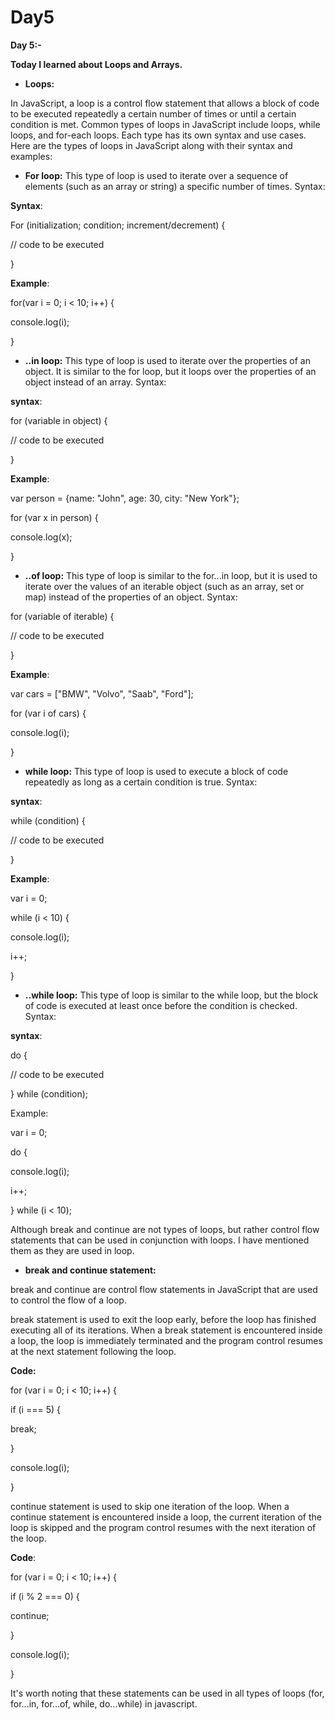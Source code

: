 # Day5

**Day 5:-**

**Today I learned about Loops and Arrays.**

- **Loops:**

In JavaScript, a loop is a control flow statement that allows a block of code to be executed repeatedly a certain number of times or until a certain condition is met. Common types of loops in JavaScript include loops, while loops, and for-each loops. Each type has its own syntax and use cases. Here are the types of loops in JavaScript along with their syntax and examples:

- **For loop:** This type of loop is used to iterate over a sequence of elements (such as an array or string) a specific number of times. Syntax:

**Syntax**:

For (initialization; condition; increment/decrement) {

// code to be executed

}

**Example**:

for(var i = 0; i < 10; i++) {

console.log(i);

}

- **..in loop:** This type of loop is used to iterate over the properties of an object. It is similar to the for loop, but it loops over the properties of an object instead of an array. Syntax:

**syntax**:

for (variable in object) {

// code to be executed

}

**Example**:

var person = {name: "John", age: 30, city: "New York"};

for (var x in person) {

console.log(x);

}

- **..of loop:** This type of loop is similar to the for...in loop, but it is used to iterate over the values of an iterable object (such as an array, set or map) instead of the properties of an object. Syntax:

for (variable of iterable) {

// code to be executed

}

**Example**:

var cars = ["BMW", "Volvo", "Saab", "Ford"];

for (var i of cars) {

console.log(i);

}

- **while loop:** This type of loop is used to execute a block of code repeatedly as long as a certain condition is true. Syntax:

**syntax**:

while (condition) {

// code to be executed

}

**Example**:

var i = 0;

while (i < 10) {

console.log(i);

i++;

}

- **..while loop:** This type of loop is similar to the while loop, but the block of code is executed at least once before the condition is checked. Syntax:

**syntax**:

do {

// code to be executed

} while (condition);

Example:

var i = 0;

do {

console.log(i);

i++;

} while (i < 10);

Although break and continue are not types of loops, but rather control flow statements that can be used in conjunction with loops. I have mentioned them as they are used in loop.

- **break and continue statement:**

break and continue are control flow statements in JavaScript that are used to control the flow of a loop.

break statement is used to exit the loop early, before the loop has finished executing all of its iterations. When a break statement is encountered inside a loop, the loop is immediately terminated and the program control resumes at the next statement following the loop.

**Code:**

for (var i = 0; i < 10; i++) {

if (i === 5) {

break;

}

console.log(i);

}

continue statement is used to skip one iteration of the loop. When a continue statement is encountered inside a loop, the current iteration of the loop is skipped and the program control resumes with the next iteration of the loop.

**Code**:

for (var i = 0; i < 10; i++) {

if (i % 2 === 0) {

continue;

}

console.log(i);

}

It's worth noting that these statements can be used in all types of loops (for, for...in, for...of, while, do...while) in javascript.